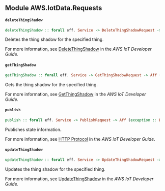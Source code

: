 ## Module AWS.IotData.Requests

#### `deleteThingShadow`

``` purescript
deleteThingShadow :: forall eff. Service -> DeleteThingShadowRequest -> Aff (exception :: EXCEPTION | eff) DeleteThingShadowResponse
```

<p>Deletes the thing shadow for the specified thing.</p> <p>For more information, see <a href="http://docs.aws.amazon.com/iot/latest/developerguide/API_DeleteThingShadow.html">DeleteThingShadow</a> in the <i>AWS IoT Developer Guide</i>.</p>

#### `getThingShadow`

``` purescript
getThingShadow :: forall eff. Service -> GetThingShadowRequest -> Aff (exception :: EXCEPTION | eff) GetThingShadowResponse
```

<p>Gets the thing shadow for the specified thing.</p> <p>For more information, see <a href="http://docs.aws.amazon.com/iot/latest/developerguide/API_GetThingShadow.html">GetThingShadow</a> in the <i>AWS IoT Developer Guide</i>.</p>

#### `publish`

``` purescript
publish :: forall eff. Service -> PublishRequest -> Aff (exception :: EXCEPTION | eff) Unit
```

<p>Publishes state information.</p> <p>For more information, see <a href="http://docs.aws.amazon.com/iot/latest/developerguide/protocols.html#http">HTTP Protocol</a> in the <i>AWS IoT Developer Guide</i>.</p>

#### `updateThingShadow`

``` purescript
updateThingShadow :: forall eff. Service -> UpdateThingShadowRequest -> Aff (exception :: EXCEPTION | eff) UpdateThingShadowResponse
```

<p>Updates the thing shadow for the specified thing.</p> <p>For more information, see <a href="http://docs.aws.amazon.com/iot/latest/developerguide/API_UpdateThingShadow.html">UpdateThingShadow</a> in the <i>AWS IoT Developer Guide</i>.</p>


